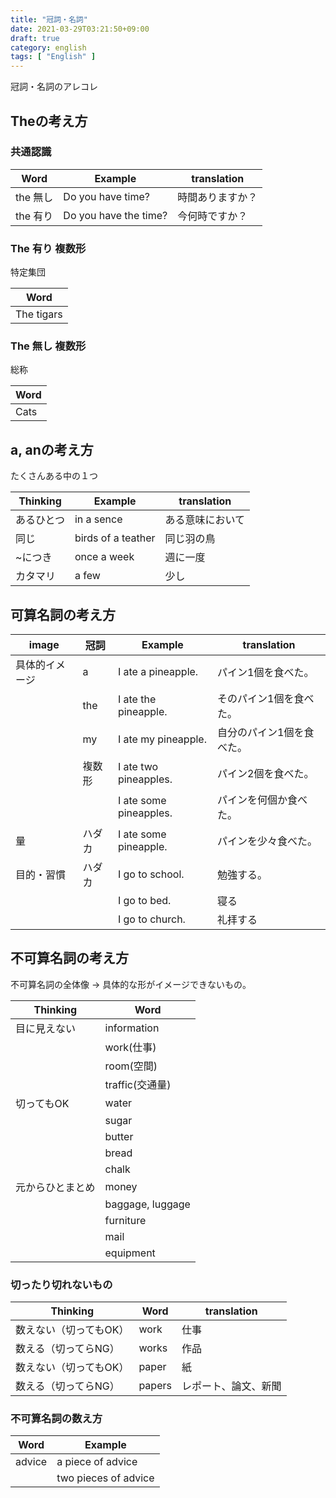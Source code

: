 ```yaml
---
title: "冠詞・名詞"
date: 2021-03-29T03:21:50+09:00
draft: true
category: english
tags: [ "English" ]
---
```


冠詞・名詞のアレコレ

<!--more-->
## Theの考え方

### 共通認識
| Word   | Example               | translation |
| ------ | --------------------- | ----------- |
| the 無し | Do you have time?     | 時間ありますか？    |
| the 有り | Do you have the time? | 今何時ですか？     |

### The 有り 複数形
特定集団  

| Word   |
| ------ |
| The tigars |

### The 無し 複数形
総称  

| Word   |
| ------ |
| Cats |

## a, anの考え方
たくさんある中の１つ  

| Thinking | Example            | translation |
| -------- | ------------------ | ----------- |
| あるひとつ    | in a sence         | ある意味において    |
| 同じ       | birds of a teather | 同じ羽の鳥       |
| ~につき     | once a week        | 週に一度        |
| カタマリ     | a few              | 少し          |

## 可算名詞の考え方

| image   | 冠詞  | Example                | translation                    |
| ------- | --- | ---------------------- | ------------------------------ |
| 具体的イメージ | a   | I ate a pineapple.     | パイン1個を食べた。                     |
|         | the | I ate the pineapple.   | そのパイン1個を食べた。                   |
|         | my  | I ate my pineapple.    | 自分のパイン1個を食べた。                  |
|         | 複数形 | I ate two pineapples.  | パイン2個を食べた。                     |
|         |     | I ate some pineapples. | パインを何個か食べた。       |
| 量       | ハダカ | I ate some pineapple.  | パインを少々食べた。 |
| 目的・習慣   | ハダカ | I go to school.        | 勉強する。                          |
|         |     | I go to bed.           | 寝る                             |
|         |     | I go to church.        | 礼拝する                           |

## 不可算名詞の考え方

不可算名詞の全体像 -> 具体的な形がイメージできないもの。  

| Thinking | Word            |
| -------- | ------------------ |
| 目に見えない    | information         |
|     | work(仕事)         |
|     | room(空間)         |
|     | traffic(交通量)         |
| 切ってもOK    | water         |
|     | sugar         |
|     | butter         |
|     | bread         |
|     | chalk         |
| 元からひとまとめ    | money         |
|     | baggage, luggage         |
|     | furniture         |
|     | mail         |
|     | equipment         |

### 切ったり切れないもの

| Thinking     | Word   | translation |
| ------------ | ------ | ----------- |
| 数えない（切ってもOK） | work   | 仕事          |
| 数える（切ってらNG）  | works  | 作品          |
| 数えない（切ってもOK） | paper  | 紙           |
| 数える（切ってらNG）  | papers | レポート、論文、新聞  |


### 不可算名詞の数え方

| Word   | Example              |
| ------ | -------------------- |
| advice | a piece of advice    |
|        | two pieces of advice |
